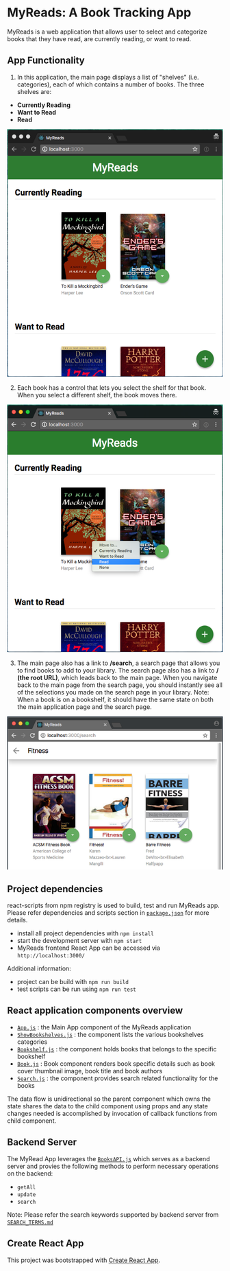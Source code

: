 # MyReads: A Book Tracking App

MyReads is a web application that allows user to select and categorize books that they have read, are currently reading, or want to read.

## App Functionality

1. In this application, the main page displays a list of "shelves" (i.e. categories), each of which contains a number of books. The three shelves are:

* **Currently Reading**
* **Want to Read**
* **Read**

![MyReads App Screen](src/screenshots/load_app_screen.png "app screen")

2. Each book has a control that lets you select the shelf for that book. When you select a different shelf, the book moves there. 

![Bookshelf Changer](src/screenshots/bookshelf_changer.png "bookshelf changer")

3. The main page also has a link to **/search**, a search page that allows you to find books to add to your library. The search page also has a link to **/ (the root URL)**, which leads back to the main page.
When you navigate back to the main page from the search page, you should instantly see all of the selections you made on the search page in your library.
Note: When a book is on a bookshelf, it should have the same state on both the main application page and the search page.

![Search Screen](src/screenshots/search_page.png "search screen")
## Project dependencies

react-scripts from npm registry is used to build, test and run MyReads app.
Please refer dependencies and scripts section in [`package.json`](package.json) for more details.

* install all project dependencies with `npm install`
* start the development server with `npm start`
* MyReads frontend React App can be accessed via `http://localhost:3000/`

Additional information:
* project can be build with `npm run build`
* test scripts can be run using `npm run test`
## React application components overview

* [`App.js`](src/App.js) : the Main App component of the MyReads application
* [`ShowBookshelves.js`](src/ShowBookshelves.js) : the component lists the various bookshelves categories
* [`Bookshelf.js`](src/Bookshelf.js) : the component holds books that belongs to the specific bookshelf
* [`Book.js`](src/Book.js) : Book component renders book specific details such as book    
    cover thumbnail image, book title and book authors
* [`Search.js`](src/Search.js) : the component provides search related functionality for the books

The data flow is unidirectional so the parent component which owns the state shares the data to the child component using props and any state changes needed is accomplished by invocation of callback functions from child component.

## Backend Server

The MyRead App leverages the [`BooksAPI.js`](src/utils/BooksAPI.js) which serves as a backend server 
and provies the following methods to perform necessary operations on the backend:

* `getAll`
* `update`
* `search`

Note: Please refer the search keywords supported by backend server from [`SEARCH_TERMS.md`](SEARCH_TERMS.md)

## Create React App

This project was bootstrapped with [Create React App](https://github.com/facebookincubator/create-react-app).